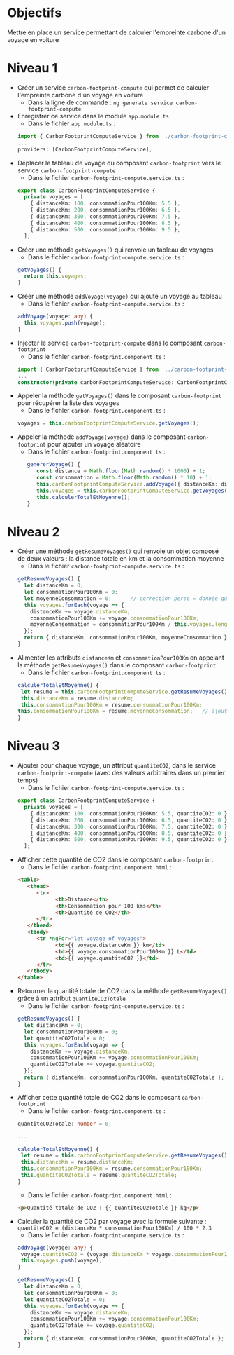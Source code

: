 # Objectifs

Mettre en place un service permettant de calculer l'empreinte carbone d'un voyage en voiture

# Niveau 1

- Créer un service `carbon-footprint-compute` qui permet de calculer l'empreinte carbone d'un voyage en voiture
   - Dans la ligne de commande : `ng generate service carbon-footprint-compute`
- Enregistrer ce service dans le module `app.module.ts`
   - Dans le fichier `app.module.ts` :
   ```typescript
   import { CarbonFootprintComputeService } from './carbon-footprint-compute.service';
   ...
   providers: [CarbonFootprintComputeService],
   ```
- Déplacer le tableau de voyage du composant `carbon-footprint` vers le service `carbon-footprint-compute`
   - Dans le fichier `carbon-footprint-compute.service.ts` :
   ```typescript
   export class CarbonFootprintComputeService {
     private voyages = [
       { distanceKm: 100, consommationPour100Km: 5.5 },
       { distanceKm: 200, consommationPour100Km: 6.5 },
       { distanceKm: 300, consommationPour100Km: 7.5 },
       { distanceKm: 400, consommationPour100Km: 8.5 },
       { distanceKm: 500, consommationPour100Km: 9.5 },
     ];
   ```
- Créer une méthode `getVoyages()` qui renvoie un tableau de voyages
   - Dans le fichier `carbon-footprint-compute.service.ts` :
   ```typescript
   getVoyages() {
     return this.voyages;
   }
   ```
- Créer une méthode `addVoyage(voyage)` qui ajoute un voyage au tableau
   - Dans le fichier `carbon-footprint-compute.service.ts` :
   ```typescript
   addVoyage(voyage: any) {
     this.voyages.push(voyage);
   }
   ```
- Injecter le service `carbon-footprint-compute` dans le composant `carbon-footprint`
   - Dans le fichier `carbon-footprint.component.ts` :
   ```typescript
   import { CarbonFootprintComputeService } from '../carbon-footprint-compute.service';
   ...
   constructor(private carbonFootprintComputeService: CarbonFootprintComputeService) { }
   ```
- Appeler la méthode `getVoyages()` dans le composant `carbon-footprint` pour récupérer la liste des voyages
   - Dans le fichier `carbon-footprint.component.ts` :
   ```typescript
   voyages = this.carbonFootprintComputeService.getVoyages();
   ```
- Appeler la méthode `addVoyage(voyage)` dans le composant `carbon-footprint` pour ajouter un voyage aléatoire
   - Dans le fichier `carbon-footprint.component.ts` :
   ```typescript
      genererVoyage() {
         const distance = Math.floor(Math.random() * 1000) + 1;
         const consommation = Math.floor(Math.random() * 10) + 1;
         this.carbonFootprintComputeService.addVoyage({ distanceKm: distance, consommationPour100Km: consommation });
         this.voyages = this.carbonFootprintComputeService.getVoyages();
         this.calculerTotalEtMoyenne();
      }
  ```

# Niveau 2

- Créer une méthode `getResumeVoyages()` qui renvoie un objet composé de deux valeurs : la distance totale en km et la consommation moyenne
   - Dans le fichier `carbon-footprint-compute.service.ts` :
   ```typescript
   getResumeVoyages() {
     let distanceKm = 0;
     let consommationPour100Km = 0;
     let moyenneConsommation = 0;      // correction perso = donnée qui manquait - SL -
     this.voyages.forEach(voyage => {
       distanceKm += voyage.distanceKm;
       consommationPour100Km += voyage.consommationPour100Km;
       moyenneConsommation = consommationPour100Km / this.voyages.length;    // correction perso = donnée qui manquait - SL -
     });
     return { distanceKm, consommationPour100Km, moyenneConsommation };   // ajout moyenneConsommation qui manquait - SL -
   }
   ```
- Alimenter les attributs `distanceKm` et `consommationPour100Km` en appelant la méthode `getResumeVoyages()` dans le composant `carbon-footprint`
   - Dans le fichier `carbon-footprint.component.ts` :
   ```typescript
   calculerTotalEtMoyenne() {
    let resume = this.carbonFootprintComputeService.getResumeVoyages();
    this.distanceKm = resume.distanceKm;
    this.consommationPour100Km = resume.consommationPour100Km;
   this.consommationPour100Km = resume.moyenneConsommation;   // ajout moyenneConsommation qui manquait - SL -
   }
  ```

# Niveau 3

- Ajouter pour chaque voyage, un attribut `quantiteCO2`, dans le service `carbon-footprint-compute` (avec des valeurs arbitraires dans un premier temps)
   - Dans le fichier `carbon-footprint-compute.service.ts` :
   ```typescript
   export class CarbonFootprintComputeService {
     private voyages = [
       { distanceKm: 100, consommationPour100Km: 5.5, quantiteCO2: 0 },
       { distanceKm: 200, consommationPour100Km: 6.5, quantiteCO2: 0 },
       { distanceKm: 300, consommationPour100Km: 7.5, quantiteCO2: 0 },
       { distanceKm: 400, consommationPour100Km: 8.5, quantiteCO2: 0 },
       { distanceKm: 500, consommationPour100Km: 9.5, quantiteCO2: 0 },
     ];
   ```
- Afficher cette quantité de CO2 dans le composant `carbon-footprint`
   - Dans le fichier `carbon-footprint.component.html` :
   ```html
   <table>
      <thead>
         <tr>
               <th>Distance</th>
               <th>Consommation pour 100 kms</th>
               <th>Quantité de CO2</th>
         </tr>
      </thead>
      <tbody>
         <tr *ngFor="let voyage of voyages">
               <td>{{ voyage.distanceKm }} km</td>
               <td>{{ voyage.consommationPour100Km }} L</td>
               <td>{{ voyage.quantiteCO2 }}</td>
         </tr>
      </tbody>
   </table>
   ```
- Retourner la quantité totale de CO2 dans la méthode `getResumeVoyages()` grâce à un attribut `quantiteCO2Totale`
   - Dans le fichier `carbon-footprint-compute.service.ts` :
   ```typescript
   getResumeVoyages() {
     let distanceKm = 0;
     let consommationPour100Km = 0;
     let quantiteCO2Totale = 0;
     this.voyages.forEach(voyage => {
       distanceKm += voyage.distanceKm;
       consommationPour100Km += voyage.consommationPour100Km;
       quantiteCO2Totale += voyage.quantiteCO2;
     });
     return { distanceKm, consommationPour100Km, quantiteCO2Totale };
   }
   ```
- Afficher cette quantité totale de CO2 dans le composant `carbon-footprint`
   - Dans le fichier `carbon-footprint.component.ts` :
   ```typescript
   quantiteCO2Totale: number = 0;
   
   ...

   calculerTotalEtMoyenne() {
    let resume = this.carbonFootprintComputeService.getResumeVoyages();
    this.distanceKm = resume.distanceKm;
    this.consommationPour100Km = resume.consommationPour100Km;
    this.quantiteCO2Totale = resume.quantiteCO2Totale;
   }
   ```
   - Dans le fichier `carbon-footprint.component.html` :
   ```html
   <p>Quantité totale de CO2 : {{ quantiteCO2Totale }} kg</p>
   ```
- Calculer la quantité de CO2 par voyage avec la formule suivante : `quantiteCO2 = (distanceKm * consommationPour100Km) / 100 * 2.3`
   - Dans le fichier `carbon-footprint-compute.service.ts` :
   ```typescript
   addVoyage(voyage: any) {
    voyage.quantiteCO2 = (voyage.distanceKm * voyage.consommationPour100Km) / 100 * 2.3;
    this.voyages.push(voyage);
   }

   getResumeVoyages() {
     let distanceKm = 0;
     let consommationPour100Km = 0;
     let quantiteCO2Totale = 0;
     this.voyages.forEach(voyage => {
       distanceKm += voyage.distanceKm;
       consommationPour100Km += voyage.consommationPour100Km;  
       quantiteCO2Totale += voyage.quantiteCO2;
     });
     return { distanceKm, consommationPour100Km, quantiteCO2Totale };
   }
   ```
